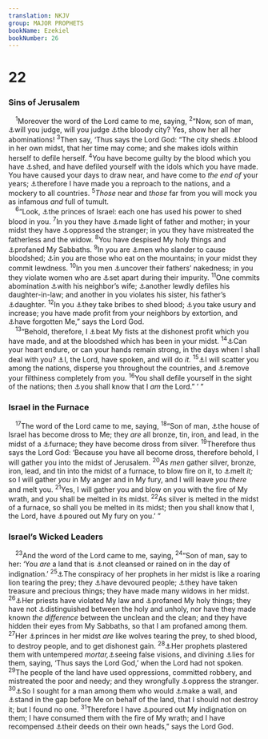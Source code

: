 ```yaml
---
translation: NKJV
group: MAJOR PROPHETS
bookName: Ezekiel 
bookNumber: 26
---
```


<div class="title"><h1>22</h1><h3>Sins of Jerusalem</h3></div>
<span class="verse exe_22_1"> <sup>1</sup>Moreover the word of the Lord came to me, saying, </span>
<span class="verse exe_22_2"><sup>2</sup>“Now, son of man, <a data-toggle="tooltip" data-placement="bottom" title="Ezek. 20:4">⚓</a>will you judge, will you judge <a data-toggle="tooltip" data-placement="bottom" title="Nah. 3:1">⚓</a>the bloody city? Yes, show her all her abominations! </span>
<span class="verse exe_22_3"><sup>3</sup>Then say, ‘Thus says the Lord God: “The city sheds <a data-toggle="tooltip" data-placement="bottom" title="Ezek. 24:6, 7">⚓</a>blood in her own midst, that her time may come; and she makes idols within herself to defile herself. </span>
<span class="verse exe_22_4"><sup>4</sup>You have become guilty by the blood which you have <a data-toggle="tooltip" data-placement="bottom" title="2 Kin. 21:16; Ezek. 24:7, 8">⚓</a>shed, and have defiled yourself with the idols which you have made. You have caused your days to draw near, and have come to <i>the</i> <i>end</i> <i>of</i> your years; <a data-toggle="tooltip" data-placement="bottom" title="Deut. 28:37; 1 Kin. 9:7; Ezek. 5:14; Dan. 9:16">⚓</a>therefore I have made you a reproach to the nations, and a mockery to all countries. </span>
<span class="verse exe_22_5"><sup>5</sup><i>Those</i> near and <i>those</i> far from you will mock you as infamous <i>and</i> full of tumult.<br/></span>
<span class="verse exe_22_6"> <sup>6</sup>“Look, <a data-toggle="tooltip" data-placement="bottom" title="Is. 1:23; Ezek. 22:27; Mic. 3:1–3; Zeph. 3:3">⚓</a>the princes of Israel: each one has used his power to shed blood in you. </span>
<span class="verse exe_22_7"><sup>7</sup>In you they have <a data-toggle="tooltip" data-placement="bottom" title="Ex. 20:12; Lev. 20:9; Deut. 5:16; 27:16">⚓</a>made light of father and mother; in your midst they have <a data-toggle="tooltip" data-placement="bottom" title="Ex. 22:22; Jer. 5:28; Ezek. 22:25; Mal. 3:5">⚓</a>oppressed the stranger; in you they have mistreated the fatherless and the widow. </span>
<span class="verse exe_22_8"><sup>8</sup>You have despised My holy things and <a data-toggle="tooltip" data-placement="bottom" title="Lev. 19:30">⚓</a>profaned My Sabbaths. </span>
<span class="verse exe_22_9"><sup>9</sup>In you are <a data-toggle="tooltip" data-placement="bottom" title="Lev. 19:16; Jer. 9:4">⚓</a>men who slander to cause bloodshed; <a data-toggle="tooltip" data-placement="bottom" title="Ezek. 18:6, 11">⚓</a>in you are those who eat on the mountains; in your midst they commit lewdness. </span>
<span class="verse exe_22_10"><sup>10</sup>In you men <a data-toggle="tooltip" data-placement="bottom" title="Lev. 18:7, 8">⚓</a>uncover their fathers’ nakedness; in you they violate women who are <a data-toggle="tooltip" data-placement="bottom" title="Lev. 18:19; 20:18; Ezek. 18:6">⚓</a>set apart during their impurity. </span>
<span class="verse exe_22_11"><sup>11</sup>One commits abomination <a data-toggle="tooltip" data-placement="bottom" title="Lev. 18:20; Jer. 5:8; Ezek. 18:11">⚓</a>with his neighbor’s wife; <a data-toggle="tooltip" data-placement="bottom" title="Lev. 18:15">⚓</a>another lewdly defiles his daughter-in-law; and another in you violates his sister, his father’s <a data-toggle="tooltip" data-placement="bottom" title="Lev. 18:9">⚓</a>daughter. </span>
<span class="verse exe_22_12"><sup>12</sup>In you <a data-toggle="tooltip" data-placement="bottom" title="Ex. 23:8; Deut. 16:19; 27:25; Mic. 7:2, 3">⚓</a>they take bribes to shed blood; <a data-toggle="tooltip" data-placement="bottom" title="Ex. 22:25">⚓</a>you take usury and increase; you have made profit from your neighbors by extortion, and <a data-toggle="tooltip" data-placement="bottom" title="Deut. 32:18; Ps. 106:21; Jer. 3:21; Ezek. 23:35">⚓</a>have forgotten Me,” says the Lord God.<br/></span>
<span class="verse exe_22_13"> <sup>13</sup>“Behold, therefore, I <a data-toggle="tooltip" data-placement="bottom" title="Ezek. 21:17">⚓</a>beat My fists at the dishonest profit which you have made, and at the bloodshed which has been in your midst. </span>
<span class="verse exe_22_14"><sup>14</sup><a data-toggle="tooltip" data-placement="bottom" title="Ezek. 21:7">⚓</a>Can your heart endure, or can your hands remain strong, in the days when I shall deal with you? <a data-toggle="tooltip" data-placement="bottom" title="Ezek. 17:24">⚓</a>I, the Lord, have spoken, and will do <i>it.</i></span>
<span class="verse exe_22_15"><sup>15</sup><a data-toggle="tooltip" data-placement="bottom" title="Deut. 4:27; Neh. 1:8; Ezek. 20:23; Zech. 7:14">⚓</a>I will scatter you among the nations, disperse you throughout the countries, and <a data-toggle="tooltip" data-placement="bottom" title="Ezek. 23:27, 48">⚓</a>remove your filthiness completely from you. </span>
<span class="verse exe_22_16"><sup>16</sup>You shall defile yourself in the sight of the nations; then <a data-toggle="tooltip" data-placement="bottom" title="Ps. 9:16">⚓</a>you shall know that I <i>am</i> the Lord.” ’ ”<br/></span>
<div class="title"><h3>Israel in the Furnace</h3></div>
<span class="verse exe_22_17"> <sup>17</sup>The word of the Lord came to me, saying, </span>
<span class="verse exe_22_18"><sup>18</sup>“Son of man, <a data-toggle="tooltip" data-placement="bottom" title="Ps. 119:119; Is. 1:22; Jer. 6:28; Lam. 4:1">⚓</a>the house of Israel has become dross to Me; they <i>are</i> all bronze, tin, iron, and lead, in the midst of a <a data-toggle="tooltip" data-placement="bottom" title="Prov. 17:3; Is. 48:10">⚓</a>furnace; they have become dross from silver. </span>
<span class="verse exe_22_19"><sup>19</sup>Therefore thus says the Lord God: ‘Because you have all become dross, therefore behold, I will gather you into the midst of Jerusalem. </span>
<span class="verse exe_22_20"><sup>20</sup><i>As</i> <i>men</i> gather silver, bronze, iron, lead, and tin into the midst of a furnace, to blow fire on it, to <a data-toggle="tooltip" data-placement="bottom" title="Is. 1:25; Jer. 9:7">⚓</a>melt <i>it;</i> so I will gather <i>you</i> in My anger and in My fury, and I will leave <i>you</i> <i>there</i> and melt you. </span>
<span class="verse exe_22_21"><sup>21</sup>Yes, I will gather you and blow on you with the fire of My wrath, and you shall be melted in its midst. </span>
<span class="verse exe_22_22"><sup>22</sup>As silver is melted in the midst of a furnace, so shall you be melted in its midst; then you shall know that I, the Lord, have <a data-toggle="tooltip" data-placement="bottom" title="Ezek. 20:8, 33; Hos. 5:10">⚓</a>poured out My fury on you.’ ”<br/></span>
<div class="title"><h3>Israel’s Wicked Leaders</h3></div>
<span class="verse exe_22_23"> <sup>23</sup>And the word of the Lord came to me, saying, </span>
<span class="verse exe_22_24"><sup>24</sup>“Son of man, say to her: ‘You <i>are</i> a land that is <a data-toggle="tooltip" data-placement="bottom" title="Is. 9:13; Jer. 2:30; Ezek. 24:13; Zeph. 3:2">⚓</a>not cleansed or rained on in the day of indignation.’ </span>
<span class="verse exe_22_25"><sup>25</sup><a data-toggle="tooltip" data-placement="bottom" title="Jer. 11:9; Hos. 6:9">⚓</a>The conspiracy of her prophets in her midst is like a roaring lion tearing the prey; they <a data-toggle="tooltip" data-placement="bottom" title="Matt. 23:14">⚓</a>have devoured people; <a data-toggle="tooltip" data-placement="bottom" title="Mic. 3:11; Zeph. 3:3, 4">⚓</a>they have taken treasure and precious things; they have made many widows in her midst. </span>
<span class="verse exe_22_26"><sup>26</sup><a data-toggle="tooltip" data-placement="bottom" title="Jer. 32:32; Lam. 4:3; Mal. 2:8">⚓</a>Her priests have violated My law and <a data-toggle="tooltip" data-placement="bottom" title="1 Sam. 2:29">⚓</a>profaned My holy things; they have not <a data-toggle="tooltip" data-placement="bottom" title="Lev. 10:10">⚓</a>distinguished between the holy and unholy, nor have they made known <i>the</i> <i>difference</i> between the unclean and the clean; and they have hidden their eyes from My Sabbaths, so that I am profaned among them. </span>
<span class="verse exe_22_27"><sup>27</sup>Her <a data-toggle="tooltip" data-placement="bottom" title="Is. 1:23; Ezek. 22:6; Mic. 3:1–3, 9–11; Zeph. 3:3">⚓</a>princes in her midst <i>are</i> like wolves tearing the prey, to shed blood, to destroy people, and to get dishonest gain. </span>
<span class="verse exe_22_28"><sup>28</sup><a data-toggle="tooltip" data-placement="bottom" title="Ezek. 13:10">⚓</a>Her prophets plastered them with untempered <i>mortar,</i><a data-toggle="tooltip" data-placement="bottom" title="Ezek. 13:6, 7">⚓</a>seeing false visions, and divining <a data-toggle="tooltip" data-placement="bottom" title="Jer. 23:25–32; Ezek. 21:29">⚓</a>lies for them, saying, ‘Thus says the Lord God,’ when the Lord had not spoken. </span>
<span class="verse exe_22_29"><sup>29</sup>The people of the land have used oppressions, committed robbery, and mistreated the poor and needy; and they wrongfully <a data-toggle="tooltip" data-placement="bottom" title="Ex. 23:9; Lev. 19:33">⚓</a>oppress the stranger. </span>
<span class="verse exe_22_30"><sup>30</sup><a data-toggle="tooltip" data-placement="bottom" title="Is. 59:16; 63:5; Jer. 5:1">⚓</a>So I sought for a man among them who would <a data-toggle="tooltip" data-placement="bottom" title="Ezek. 13:5">⚓</a>make a wall, and <a data-toggle="tooltip" data-placement="bottom" title="Ps. 106:23; Jer. 15:1">⚓</a>stand in the gap before Me on behalf of the land, that I should not destroy it; but I found no one. </span>
<span class="verse exe_22_31"><sup>31</sup>Therefore I have <a data-toggle="tooltip" data-placement="bottom" title="Ezek. 22:22">⚓</a>poured out My indignation on them; I have consumed them with the fire of My wrath; and I have recompensed <a data-toggle="tooltip" data-placement="bottom" title="Ezek. 9:10; (Rom. 2:8, 9)">⚓</a>their deeds on their own heads,” says the Lord God.<br/></span>
